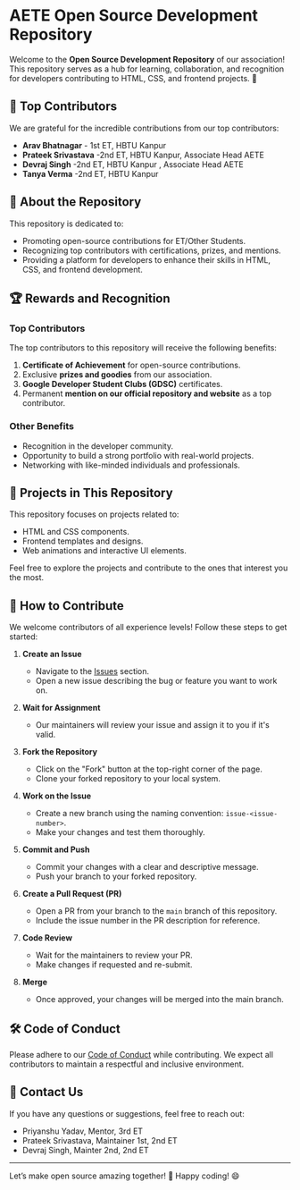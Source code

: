 # AETE Open Source Development Repository

Welcome to the **Open Source Development Repository** of our association! This repository serves as a hub for learning, collaboration, and recognition for developers contributing to HTML, CSS, and frontend projects. 🚀

## 🌟 Top Contributors

We are grateful for the incredible contributions from our top contributors:

- **Arav Bhatnagar** - 1st ET, HBTU Kanpur
- **Prateek Srivastava** -2nd ET, HBTU Kanpur, Associate Head AETE
- **Devraj Singh** -2nd ET, HBTU Kanpur , Associate Head AETE
- **Tanya Verma** -2nd ET, HBTU Kanpur

## 📢 About the Repository

This repository is dedicated to:
- Promoting open-source contributions for ET/Other Students.
- Recognizing top contributors with certifications, prizes, and mentions.
- Providing a platform for developers to enhance their skills in HTML, CSS, and frontend development.

## 🏆 Rewards and Recognition

### Top Contributors
The top contributors to this repository will receive the following benefits:
1. **Certificate of Achievement** for open-source contributions.
2. Exclusive **prizes and goodies** from our association.
3. **Google Developer Student Clubs (GDSC)** certificates.
4. Permanent **mention on our official repository and website** as a top contributor.

### Other Benefits
- Recognition in the developer community.
- Opportunity to build a strong portfolio with real-world projects.
- Networking with like-minded individuals and professionals.

## 📂 Projects in This Repository

This repository focuses on projects related to:
- HTML and CSS components.
- Frontend templates and designs.
- Web animations and interactive UI elements.

Feel free to explore the projects and contribute to the ones that interest you the most.

## 🚀 How to Contribute

We welcome contributors of all experience levels! Follow these steps to get started:

1. **Create an Issue**
   - Navigate to the [Issues](./issues) section.
   - Open a new issue describing the bug or feature you want to work on.

2. **Wait for Assignment**
   - Our maintainers will review your issue and assign it to you if it's valid.

3. **Fork the Repository**
   - Click on the "Fork" button at the top-right corner of the page.
   - Clone your forked repository to your local system.

4. **Work on the Issue**
   - Create a new branch using the naming convention: `issue-<issue-number>`.
   - Make your changes and test them thoroughly.

5. **Commit and Push**
   - Commit your changes with a clear and descriptive message.
   - Push your branch to your forked repository.

6. **Create a Pull Request (PR)**
   - Open a PR from your branch to the `main` branch of this repository.
   - Include the issue number in the PR description for reference.

7. **Code Review**
   - Wait for the maintainers to review your PR.
   - Make changes if requested and re-submit.

8. **Merge**
   - Once approved, your changes will be merged into the main branch.

## 🛠️ Code of Conduct

Please adhere to our [Code of Conduct](./CODE_OF_CONDUCT.md) while contributing. We expect all contributors to maintain a respectful and inclusive environment.

## 📧 Contact Us

If you have any questions or suggestions, feel free to reach out:
- Priyanshu Yadav, Mentor, 3rd ET
- Prateek Srivastava, Maintainer 1st, 2nd ET
- Devraj Singh, Mainter 2nd, 2nd ET

---

Let’s make open source amazing together! 🌟 Happy coding! 😄
